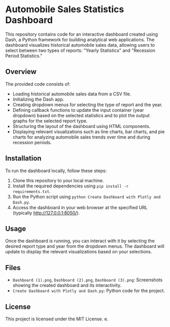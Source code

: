 # Automobile Sales Statistics Dashboard

This repository contains code for an interactive dashboard created using Dash, a Python framework for building analytical web applications. The dashboard visualizes historical automobile sales data, allowing users to select between two types of reports: "Yearly Statistics" and "Recession Period Statistics."

## Overview

The provided code consists of:

- Loading historical automobile sales data from a CSV file.
- Initializing the Dash app.
- Creating dropdown menus for selecting the type of report and the year.
- Defining callback functions to update the input container (year dropdown) based on the selected statistics and to plot the output graphs for the selected report type.
- Structuring the layout of the dashboard using HTML components.
- Displaying relevant visualizations such as line charts, bar charts, and pie charts for analyzing automobile sales trends over time and during recession periods.

## Installation

To run the dashboard locally, follow these steps:

1. Clone this repository to your local machine.
2. Install the required dependencies using `pip install -r requirements.txt`.
3. Run the Python script using `python Create Dashboard with Plotly and Dash.py`.
4. Access the dashboard in your web browser at the specified URL (typically http://127.0.0.1:8050/).

## Usage

Once the dashboard is running, you can interact with it by selecting the desired report type and year from the dropdown menus. The dashboard will update to display the relevant visualizations based on your selections.

## Files

- `Dashboard (1).png`, `Dashboard (2).png`, `Dashboard (3).png`: Screenshots showing the created dashboard and its interactivity.
- `Create Dashboard with Plotly and Dash.py`: Python code for the project.

## License

This project is licensed under the MIT License.
e. 
